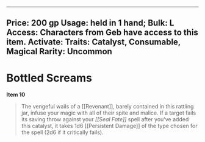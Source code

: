 
---
Price: 200 gp
Usage: held in 1 hand;
Bulk: L
Access: Characters from Geb have access to this item.
Activate: 
Traits: Catalyst, Consumable, Magical
Rarity: Uncommon
---

# Bottled Screams

**Item 10**

> The vengeful wails of a [[Revenant]], barely contained in this rattling jar, infuse your magic with all of their spite and malice. If a target fails its saving throw against your *[[Seal Fate]]* spell after you've added this catalyst, it takes 1d6 [[Persistent Damage]] of the type chosen for the spell (2d6 if it critically fails).

